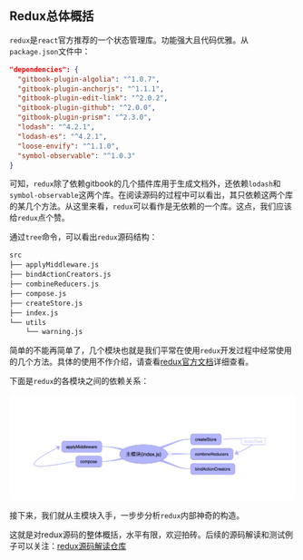 ## Redux总体概括

`redux`是`react`官方推荐的一个状态管理库。功能强大且代码优雅。从`package.json`文件中：

```json
"dependencies": {
  "gitbook-plugin-algolia": "^1.0.7",
  "gitbook-plugin-anchorjs": "^1.1.1",
  "gitbook-plugin-edit-link": "^2.0.2",
  "gitbook-plugin-github": "^2.0.0",
  "gitbook-plugin-prism": "^2.3.0",
  "lodash": "^4.2.1",
  "lodash-es": "^4.2.1",
  "loose-envify": "^1.1.0",
  "symbol-observable": "^1.0.3"
}
```
可知，`redux`除了依赖gitbook的几个插件库用于生成文档外，还依赖`lodash`和`symbol-observable`这两个库。在阅读源码的过程中可以看出，其只依赖这两个库的某几个方法。从这里来看，`redux`可以看作是无依赖的一个库。这点，我们应该给`redux`点个赞。

通过`tree`命令，可以看出`redux`源码结构：

```bash
src
├── applyMiddleware.js
├── bindActionCreators.js
├── combineReducers.js
├── compose.js
├── createStore.js
├── index.js
└── utils
    └── warning.js
```
简单的不能再简单了，几个模块也就是我们平常在使用`redux`开发过程中经常使用的几个方法。具体的使用不作介绍，请查看[redux官方文档](http://redux.js.org/docs/introduction/index.html)详细查看。


下面是`redux`的各模块之间的依赖关系：

![](https://github.com/2json/my-images/blob/master/redux.png)

接下来，我们就从主模块入手，一步步分析`redux`内部神奇的构造。

这就是对redux源码的整体概括，水平有限，欢迎拍砖。后续的源码解读和测试例子可以关注：[redux源码解读仓库](https://github.com/SourceCooode/__redux)
